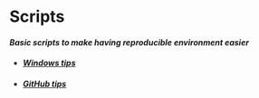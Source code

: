 # Scripts
#### _Basic scripts to make having reproducible environment easier_

- #### _[Windows tips](tips.md)_

- #### _[GitHub tips](git.md)_
